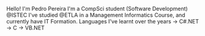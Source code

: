 Hello! I'm Pedro Pereira
I'm a CompSci student (Software Development) @ISTEC
I've studied @ETLA in a Management Informatics Course, and currently have IT Formation.
Languages I've learnt over the years
-> C#.NET
-> C
-> VB.NET
<!---
Alyzor/Alyzor is a ✨ special ✨ repository because its `README.md` (this file) appears on your GitHub profile.
You can click the Preview link to take a look at your changes.
--->
